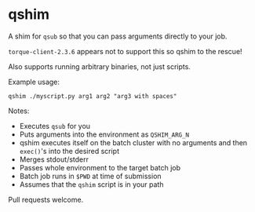 # qshim

A shim for `qsub` so that you can pass arguments directly to your job.

`torque-client-2.3.6` appears not to support this so qshim to the rescue!

Also supports running arbitrary binaries, not just scripts.

Example usage:

```
qshim ./myscript.py arg1 arg2 "arg3 with spaces"
```

Notes:

* Executes `qsub` for you
* Puts arguments into the environment as `QSHIM_ARG_N`
* qshim executes itself on the batch cluster with no arguments and then
  `exec()`'s into the desired script
* Merges stdout/stderr
* Passes whole environment to the target batch job
* Batch job runs in `$PWD` at time of submission
* Assumes that the `qshim` script is in your path

Pull requests welcome.

